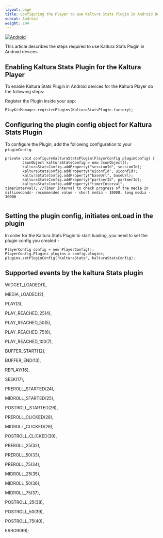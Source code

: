```yaml
---
layout: page
title: Configuring the Player to use Kaltura Stats Plugin in Android Devices
subcat: Android
weight: 294
---
```


[![Android](https://img.shields.io/badge/Android-Supported-green.svg)](https://github.com/kaltura/player-sdk-native-ios)


This article describes the steps required to use Kaltura Stats Plugin in Android devices.

## Enabling Kaltura Stats Plugin for the Kaltura Player  

To enable Kaltura Stats Plugin in Android devices for the Kaltura Player do the following steps:

Register the Plugin inside your app:

```
PlayKitManager.registerPlugins(KalturaStatsPlugin.factory);
```

## Configuring the plugin config object for Kaltura Stats Plugin  

To configure the Plugin, add the following configuration to your `pluginConfig`:

```
private void configureKalturaStatsPlugin(PlayerConfig pluginConfig) {
        JsonObject kalturaStatsConfig = new JsonObject();
        kalturaStatsConfig.addProperty("sessionId", sessionId);
        kalturaStatsConfig.addProperty("uiconfId", uiconfId);
        kalturaStatsConfig.addProperty("baseUrl", baseUrl);
        kalturaStatsConfig.addProperty("partnerId", partnerId); 
        kalturaStatsConfig.addProperty("timerInterval", timerInterval); //Timer interval to check progress of the media in milliseconds- recommended value - short media - 10000, long media - 30000
     

```

## Setting the plugin config, initiates onLoad in the plugin

In order for the Kaltura Stats Plugin to start loading, you need to set
the plugin config you created -

```
PlayerConfig config = new PlayerConfig();
PlayerConfig.Plugins plugins = config.plugins;
plugins.setPluginConfig("KalturaStats", kalturaStatsConfig); 
```

## Supported events by the kaltura Stats plugin

 WIDGET_LOADED(1),

 MEDIA_LOADED(2),

 PLAY(3),

 PLAY_REACHED_25(4),

 PLAY_REACHED_50(5),

 PLAY_REACHED_75(6),

 PLAY_REACHED_100(7),

 BUFFER_START(12),

 BUFFER_END(13),

 REPLAY(16),

 SEEK(17),

 PREROLL_STARTED(24),

 MIDROLL_STARTED(25),

 POSTROLL_STARTED(26),

 PREROLL_CLICKED(28),

 MIDROLL_CLICKED(29),

 POSTROLL_CLICKED(30),

 PREROLL_25(32),

 PREROLL_50(33),

 PREROLL_75(34),

 MIDROLL_25(35),

 MIDROLL_50(36),

 MIDROLL_75(37),

 POSTROLL_25(38),

 POSTROLL_50(39),

 POSTROLL_75(40),

 ERROR(99);






